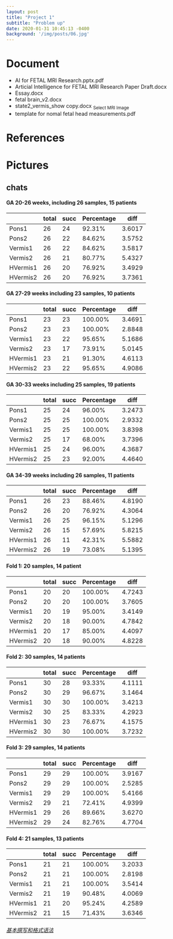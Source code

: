```yaml
---
layout: post
title: "Project 1"
subtitle: "Problem up"
date: 2020-01-31 10:45:13 -0400
background: '/img/posts/06.jpg'
---
```


# Document
  - AI for FETAL MRI Research.pptx.pdf
  - Articial Intelligence for FETAL MRI Research Paper Draft.docx
  - Essay.docx
  - fetal brain_v2.docx
  - state2_vermis_show copy.docx <sub>Select MRI Image</sub>
  - template for nomal fetal head measurements.pdf

# References

# Pictures

## chats
#### GA 20-26 weeks, including 26 samples, 15 patients

|| total   | succ | Percentage | diff |
| --- | --- | --- | --- | --- |
| Pons1    | 26    |   24 |  92.31%  | 3.6017 |
| Pons2    | 26    |   22	|  84.62%  | 3.5752 |
|  Vermis1 |   26	 |   22	|	 84.62%	 | 3.5817	|
|  Vermis2 |   26	 |   21	|	 80.77%	 | 5.4327	|
| HVermis1 |   26	 |   20	|	 76.92%	 | 3.4929	|
| HVermis2 |   26	 |   20	|	 76.92%	 | 3.7361	|

#### GA 27-29 weeks including 23 samples, 10 patients

|| total | succ | Percentage | diff |
| --- | --- | --- | --- | --- |
|    Pons1 |   23	 |   23	|	100.00%  | 3.4691	|
|    Pons2 |   23	 |   23	|	100.00%  | 2.8848	|
|  Vermis1 |   23	 |   22	|	 95.65%	 | 5.1686	|
|  Vermis2 |   23	 |   17	|	 73.91%	 | 5.0145	|
| HVermis1 |   23	 |   21	|	 91.30%	 | 4.6113	|
| HVermis2 |   23	 |   22	|	 95.65%	 | 4.9086	|

#### GA 30-33 weeks including 25 samples, 19 patients

|| total | succ | Percentage | diff |
| --- | --- | --- | --- | --- |
|    Pons1 |   25	 |   24	|	 96.00%  | 3.2473	|
|    Pons2 |   25	 |   25	|	100.00%  | 2.9332	|
|  Vermis1 |   25	 |   25	|	100.00%  | 3.8398	|
|  Vermis2 |   25	 |   17	|	 68.00%	 | 3.7396	|
| HVermis1 |   25	 |   24	|	 96.00%	 | 4.3687	|
| HVermis2 |   25	 |   23	|	 92.00%	 | 4.4640	|

#### GA 34-39 weeks including 26 samples, 11 patients

|| total | succ | Percentage | diff |
| --- | --- | --- | --- | --- |
|    Pons1 |   26	 |   23	|	 88.46%	 | 4.8190	|
|    Pons2 |   26	 |   20	|	 76.92%	 | 4.3064	|
|  Vermis1 |   26	 |   25	|	 96.15%	 | 5.1296	|
|  Vermis2 |   26	 |   15	|	 57.69%	 | 5.8215	|
| HVermis1 |   26	 |   11	|	 42.31%	 | 5.5882	|
| HVermis2 |   26	 |   19	|	 73.08%	 | 5.1395	|

#### Fold 1: 20 samples, 14 patient

|| total | succ | Percentage | diff |
| --- | --- | --- | --- | --- |
|    Pons1 |   20	 |   20	|	100.00%	 | 4.7243	|
|    Pons2 |   20	 |   20	|	100.00%	 | 3.7605	|
|  Vermis1 |   20	 |   19	|	 95.00%	 | 3.4149	|
|  Vermis2 |   20	 |   18	|	 90.00%	 | 4.7842	|
| HVermis1 |   20	 |   17	|	 85.00%	 | 4.4097	|
| HVermis2 |   20	 |   18	|	 90.00%	 | 4.8228	|

#### Fold 2: 30 samples, 14 patients

|| total | succ | Percentage | diff |
| --- | --- | --- | --- | --- |
|    Pons1 |   30	 |   28	|	 93.33%	 | 4.1111	|
|    Pons2 |   30	 |   29	|	 96.67%	 | 3.1464	|
|  Vermis1 |   30	 |   30	|	100.00%  | 3.4213	|
|  Vermis2 |   30	 |   25	|	 83.33%	 | 4.2923	|
| HVermis1 |   30	 |   23	|	 76.67%	 | 4.1575	|
| HVermis2 |   30	 |   30	|	100.00%  | 3.7232	|

#### Fold 3: 29 samples, 14 patients

|| total | succ | Percentage | diff |
| --- | --- | --- | --- | --- |
|    Pons1 |   29	 |   29	|	100.00%	 | 3.9167	|
|    Pons2 |   29	 |   29	|	100.00%	 | 2.5285	|
|  Vermis1 |   29	 |   29	|	100.00%	 | 5.4166	|
|  Vermis2 |   29	 |   21	|	 72.41%	 | 4.9399	|
| HVermis1 |   29	 |   26	|	 89.66%	 | 3.6270	|
| HVermis2 |   29	 |   24	|	 82.76%	 | 4.7704	|

#### Fold 4: 21 samples, 13 patients

|| total | succ | Percentage | diff |
| --- | --- | --- | --- | --- |
|    Pons1 |   21	 |   21	|	100.00%	 | 3.2033	|
|    Pons2 |   21	 |   21	|	100.00%	 | 2.8198	|
|  Vermis1 |   21	 |   21	|	100.00%	 | 3.5414	|
|  Vermis2 |   21	 |   19	|	 90.48%	 | 4.0069	|
| HVermis1 |   21	 |   20	|	 95.24%	 | 4.2589	|
| HVermis2 |   21	 |   15	|	 71.43%	 | 3.6346	|


###### [基本撰写和格式语法](https://docs.github.com/cn/get-started/writing-on-github/getting-started-with-writing-and-formatting-on-github/basic-writing-and-formatting-syntax)
